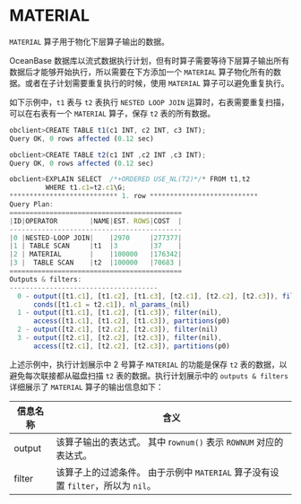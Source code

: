MATERIAL 
=============================

`MATERIAL` 算子用于物化下层算子输出的数据。

OceanBase 数据库以流式数据执行计划，但有时算子需要等待下层算子输出所有数据后才能够开始执行，所以需要在下方添加一个 `MATERIAL` 算子物化所有的数据。或者在子计划需要重复执行的时候，使用 `MATERIAL` 算子可以避免重复执行。

如下示例中，`t1` 表与 `t2` 表执行 `NESTED LOOP JOIN` 运算时，右表需要重复扫描，可以在右表有一个 `MATERIAL` 算子，保存 `t2` 表的所有数据。

```javascript
obclient>CREATE TABLE t1(c1 INT, c2 INT, c3 INT);
Query OK, 0 rows affected (0.12 sec)

obclient>CREATE TABLE t2(c1 INT ,c2 INT ,c3 INT);
Query OK, 0 rows affected (0.12 sec)

obclient>EXPLAIN SELECT  /*+ORDERED USE_NL(T2)*/* FROM t1,t2 
         WHERE t1.c1=t2.c1\G;
*************************** 1. row ***************************
Query Plan: 
===========================================
|ID|OPERATOR        |NAME|EST. ROWS|COST  |
-------------------------------------------
|0 |NESTED-LOOP JOIN|    |2970     |277377|
|1 | TABLE SCAN     |t1  |3        |37    |
|2 | MATERIAL       |    |100000   |176342|
|3 |  TABLE SCAN    |t2  |100000   |70683 |
===========================================
Outputs & filters: 
-------------------------------------
  0 - output([t1.c1], [t1.c2], [t1.c3], [t2.c1], [t2.c2], [t2.c3]), filter(nil), 
      conds([t1.c1 = t2.c1]), nl_params_(nil)
  1 - output([t1.c1], [t1.c2], [t1.c3]), filter(nil), 
      access([t1.c1], [t1.c2], [t1.c3]), partitions(p0)
  2 - output([t2.c1], [t2.c2], [t2.c3]), filter(nil)
  3 - output([t2.c1], [t2.c2], [t2.c3]), filter(nil), 
      access([t2.c1], [t2.c2], [t2.c3]), partitions(p0)
```



上述示例中，执行计划展示中 2 号算子 `MATERIAL` 的功能是保存 `t2` 表的数据，以避免每次联接都从磁盘扫描 `t2` 表的数据。执行计划展示中的 `outputs & filters` 详细展示了 `MATERIAL` 算子的输出信息如下：


| **信息名称** |                                 **含义**                                 |
|----------|------------------------------------------------------------------------|
| output   | 该算子输出的表达式。 其中 r`ownum()` 表示 `ROWNUM` 对应的表达式。           |
| filter   | 该算子上的过滤条件。 由于示例中 `MATERIAL` 算子没有设置 `filter`，所以为 `nil`。 |


